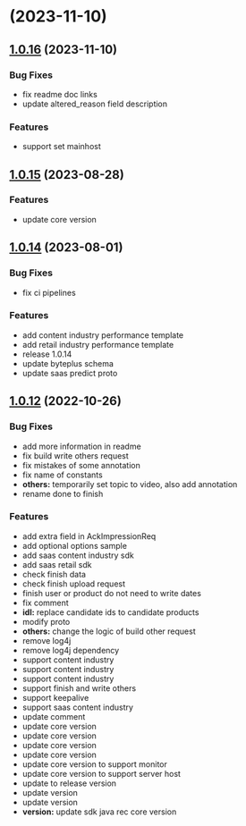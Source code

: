 # [](https://github.com/byteplus-sdk/byteplus-sdk-java-rec/compare/v1.0.16...v) (2023-11-10)



## [1.0.16](https://github.com/byteplus-sdk/byteplus-sdk-java-rec/compare/1.0.15...v1.0.16) (2023-11-10)


### Bug Fixes

* fix readme doc links 
* update altered_reason field description 


### Features

* support set mainhost 



## [1.0.15](https://github.com/byteplus-sdk/byteplus-sdk-java-rec/compare/1.0.14...1.0.15) (2023-08-28)


### Features

* update core version 



## [1.0.14](https://github.com/byteplus-sdk/byteplus-sdk-java-rec/compare/1.0.12...1.0.14) (2023-08-01)


### Bug Fixes

* fix ci pipelines 


### Features

* add content industry performance template 
* add retail industry performance template 
* release 1.0.14 
* update byteplus schema 
* update saas predict proto 



## [1.0.12](https://github.com/byteplus-sdk/byteplus-sdk-java-rec/compare/1.0.11...1.0.12) (2022-10-26)


### Bug Fixes

* add more information in readme 
* fix build write others request 
* fix mistakes of some annotation 
* fix name of constants 
* **others:** temporarily set topic to video, also add annotation 
* rename done to finish 


### Features

* add extra field in AckImpressionReq 
* add optional options sample 
* add saas content industry sdk 
* add saas retail sdk 
* check finish data 
* check finish upload request 
* finish user or product do not need to write dates 
* fix comment 
* **idl:** replace candidate ids to candidate products 
* modify proto 
* **others:** change the logic of build other request 
* remove log4j 
* remove log4j dependency 
* support content industry 
* support content industry 
* support content industry 
* support finish and write others 
* support keepalive 
* support saas content industry 
* update comment 
* update core version 
* update core version 
* update core version 
* update core version 
* update core version to support monitor 
* update core version to support server host 
* update to release version 
* update version 
* update version 
* **version:** update sdk java rec core version 



